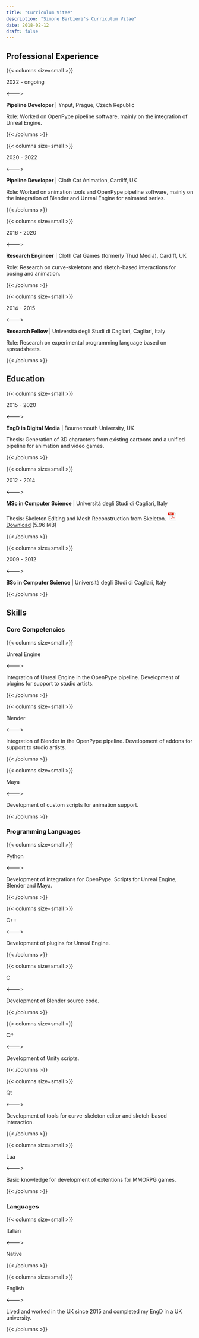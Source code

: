 ```yaml
---
title: "Curriculum Vitae"
description: "Simone Barbieri's Curriculum Vitae"
date: 2018-02-12
draft: false
---
```


[comment]: &lt;> "Click [here](/downloads/Barbieri%20Simone's%20Curriculum.pdf) to download a PDF copy of the curriculum."

## Professional Experience

{{< columns size=small >}}

2022 - ongoing

<--->

**Pipeline Developer** | Ynput, Prague, Czech Republic

Role: Worked on OpenPype pipeline software, mainly on the integration of Unreal Engine.

{{< /columns >}}

{{< columns size=small >}}

2020 - 2022

<--->

**Pipeline Developer** | Cloth Cat Animation, Cardiff, UK

Role: Worked on animation tools and OpenPype pipeline software, mainly on the integration of
Blender and Unreal Engine for animated series.

{{< /columns >}}

{{< columns size=small >}}

2016 - 2020

<--->

**Research Engineer** | Cloth Cat Games (formerly Thud Media), Cardiff, UK

Role: Research on curve-skeletons and sketch-based interactions for posing and animation.

{{< /columns >}}

{{< columns size=small >}}

2014 - 2015

<--->

**Research Fellow** | Università degli Studi di Cagliari, Cagliari, Italy

Role: Research on experimental programming language based on spreadsheets.

{{< /columns >}}


## Education

{{< columns size=small >}}

2015 - 2020

<--->

**EngD in Digital Media** | Bournemouth University, UK

Thesis: Generation of 3D characters from existing cartoons and a unified pipeline for animation
and video games.

{{< /columns >}}

{{< columns size=small >}}

2012 - 2014

<--->

**MSc in Computer Science** | Università degli Studi di Cagliari, Italy

Thesis: Skeleton Editing and Mesh Reconstruction from Skeleton. ![](/resources/pdf-icon.png) [Download](/downloads/Master%20Degree%20Thesis%20-%20Simone%20Barbieri.pdf) (5.96 MB)

{{< /columns >}}

{{< columns size=small >}}

2009 - 2012

<--->

**BSc in Computer Science** | Università degli Studi di Cagliari, Italy

{{< /columns >}}

## Skills

### Core Competencies

{{< columns size=small >}}

Unreal Engine

<--->

Integration of Unreal Engine in the OpenPype pipeline. Development of plugins for support
to studio artists.

{{< /columns >}}

{{< columns size=small >}}

Blender

<--->

Integration of Blender in the OpenPype pipeline. Development of addons for support to
studio artists.

{{< /columns >}}

{{< columns size=small >}}

Maya

<--->

Development of custom scripts for animation support.

{{< /columns >}}

### Programming Languages

{{< columns size=small >}}

Python

<--->

Development of integrations for OpenPype. Scripts for Unreal Engine, Blender and Maya.

{{< /columns >}}

{{< columns size=small >}}

C++

<--->

Development of plugins for Unreal Engine.

{{< /columns >}}

{{< columns size=small >}}

C

<--->

Development of Blender source code.

{{< /columns >}}

{{< columns size=small >}}

C#

<--->

Development of Unity scripts.

{{< /columns >}}

{{< columns size=small >}}

Qt

<--->

Development of tools for curve-skeleton editor and sketch-based interaction.

{{< /columns >}}

{{< columns size=small >}}

Lua

<--->

Basic knowledge for development of extentions for MMORPG games.

{{< /columns >}}

### Languages

{{< columns size=small >}}

Italian

<--->

Native

{{< /columns >}}

{{< columns size=small >}}

English

<--->

Lived and worked in the UK since 2015 and completed my EngD in a UK university.

{{< /columns >}}
